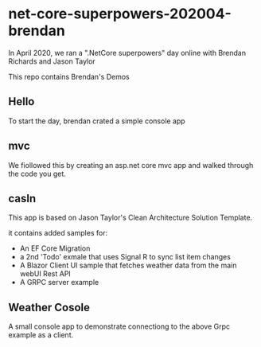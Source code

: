 # net-core-superpowers-202004-brendan
In April 2020, we ran a ".NetCore superpowers" day online with Brendan Richards and Jason Taylor

This repo contains Brendan's Demos

## Hello
To start the day, brendan crated a simple console app

## mvc
We fiollowed this by creating an asp.net core mvc app and walked through the code you get.

## casln
This app is based on Jason Taylor's Clean Architecture Solution Template. 

it contains added samples for:
- An EF Core Migration
- a 2nd 'Todo' exmale that uses Signal R to sync list item changes
- A Blazor Client UI sample that fetches weather data from the main webUI Rest API
- A GRPC server example

## Weather Cosole
A small console app to demonstrate connectiong to the above Grpc example as a client.
